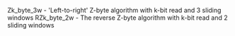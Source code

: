 Zk_byte_3w - 'Left-to-right' Z-byte algorithm with k-bit read and 3 sliding windows
RZk_byte_2w - The reverse Z-byte algorithm with k-bit read and 2 sliding windows
